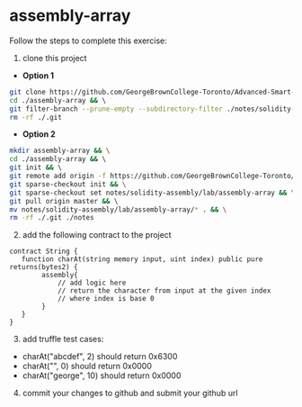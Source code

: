# assembly-array

Follow the steps to complete this exercise:

1. clone this project
* **Option 1**
```bash
git clone https://github.com/GeorgeBrownCollege-Toronto/Advanced-Smart-Contracts.git ./assembly-array && \
cd ./assembly-array && \ 
git filter-branch --prune-empty --subdirectory-filter ./notes/solidity-assembly/lab/assembly-array HEAD && \
rm -rf ./.git
```
* **Option 2**
```bash
mkdir assembly-array && \
cd ./assembly-array && \ 
git init && \ 
git remote add origin -f https://github.com/GeorgeBrownCollege-Toronto/Advanced-Smart-Contracts.git && \
git sparse-checkout init && \
git sparse-checkout set notes/solidity-assembly/lab/assembly-array && \
git pull origin master && \ 
mv notes/solidity-assembly/lab/assembly-array/* . && \
rm -rf ./.git ./notes
```
2. add the following contract to the project
```
contract String {
   function charAt(string memory input, uint index) public pure returns(bytes2) {
        assembly{
            // add logic here
            // return the character from input at the given index
            // where index is base 0
        }
   }
}
```

3. add truffle test cases:
- charAt("abcdef", 2) should return 0x6300
- charAt("", 0) should return 0x0000
- charAt("george", 10) should return 0x0000

4. commit your changes to github and submit your github url
